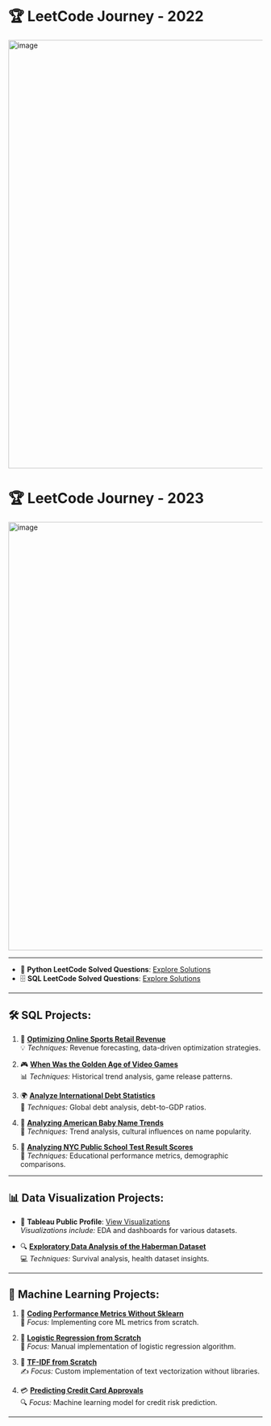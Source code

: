 # 🏆 LeetCode Journey - 2022

<img width="849" alt="image" src="https://github.com/user-attachments/assets/754f5282-c055-4680-af1e-744045ff28ec">

# 🏆 LeetCode Journey - 2023

<img width="849" alt="image" src="https://github.com/user-attachments/assets/b428db46-35c3-4528-961a-3ee9c46628a6">

---

- 🐍 **Python LeetCode Solved Questions**: [Explore Solutions](https://github.com/dhananjay93/leetcode/tree/main/python)
- 🗄️ **SQL LeetCode Solved Questions**: [Explore Solutions](https://github.com/dhananjay93/leetcode/tree/main/sql)

---

## 🛠️ SQL Projects:

1. 🏬 [**Optimizing Online Sports Retail Revenue**](https://github.com/dhananjay93/SQL-Projects/blob/main/Optimizing%20Online%20Sports%20Retail%20Revenue/notebook.ipynb)  
   💡 *Techniques:* Revenue forecasting, data-driven optimization strategies.

2. 🎮 [**When Was the Golden Age of Video Games**](https://github.com/dhananjay93/SQL-Projects/blob/main/When%20Was%20the%20Golden%20Age%20of%20Video%20Games_/notebook.ipynb)  
   📊 *Techniques:* Historical trend analysis, game release patterns.

3. 🌍 [**Analyze International Debt Statistics**](https://github.com/dhananjay93/SQL-Projects/blob/main/Analyze%20International%20Debt%20Statistics/notebook.ipynb)  
   💼 *Techniques:* Global debt analysis, debt-to-GDP ratios.

4. 👶 [**Analyzing American Baby Name Trends**](https://github.com/dhananjay93/SQL-Projects/blob/main/Analyzing%20American%20Baby%20Name%20Trends/notebook.ipynb)  
   📅 *Techniques:* Trend analysis, cultural influences on name popularity.

5. 🏫 [**Analyzing NYC Public School Test Result Scores**](https://github.com/dhananjay93/SQL-Projects/blob/main/Analyzing%20NYC%20Public%20School%20Test%20Result%20Scores/notebook.ipynb)  
   🧮 *Techniques:* Educational performance metrics, demographic comparisons.

---

## 📊 Data Visualization Projects:

- 🎨 **Tableau Public Profile**: [View Visualizations](https://public.tableau.com/app/profile/dhananjay.hawal)  
   *Visualizations include:* EDA and dashboards for various datasets.

- 🔍 [**Exploratory Data Analysis of the Haberman Dataset**](https://github.com/dhananjay93/Machine-Learning/blob/main/Haberman_Dataset.ipynb)  
   💻 *Techniques:* Survival analysis, health dataset insights.

---

## 🤖 Machine Learning Projects:

1. 📏 [**Coding Performance Metrics Without Sklearn**](https://github.com/dhananjay93/dhananjay93.github.io/blob/main/5_Performance_metrics_Instructions.ipynb)  
   🔧 *Focus:* Implementing core ML metrics from scratch.

2. 🔢 [**Logistic Regression from Scratch**](https://github.com/dhananjay93/Machine-Learning/blob/main/Logistic_Regression_from_Scratch.ipynb)  
   🧠 *Focus:* Manual implementation of logistic regression algorithm.

3. 📜 [**TF-IDF from Scratch**](https://github.com/dhananjay93/Machine-Learning/blob/main/TF_IDF_from_Scratch.ipynb)  
   ✍️ *Focus:* Custom implementation of text vectorization without libraries.

4. 💳 [**Predicting Credit Card Approvals**](https://github.com/dhananjay93/Machine-Learning/blob/main/Predicting%20Credit%20Card%20Approvals/notebook.ipynb)  
   🔍 *Focus:* Machine learning model for credit risk prediction.

---
